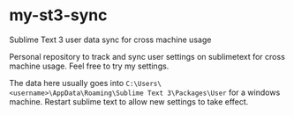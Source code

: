 # my-st3-sync
Sublime Text 3 user data sync for cross machine usage

Personal repository to track and sync user settings on sublimetext for cross machine usage. Feel free to try my settings.

The data here usually goes into `C:\Users\<username>\AppData\Roaming\Sublime Text 3\Packages\User` for a windows machine. Restart sublime text to allow new settings to take effect.


